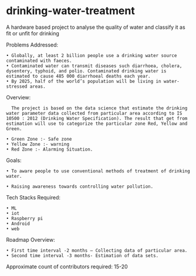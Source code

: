 # drinking-water-treatment
A hardware based project to analyse the quality of water and classify it as fit or unfit for drinking

Problems Addressed:

    • Globally, at least 2 billion people use a drinking water source contaminated with faeces.
    • Contaminated water can transmit diseases such diarrhoea, cholera, dysentery, typhoid, and polio. Contaminated drinking water is estimated to cause 485 000 diarrhoeal deaths each year.
    • By 2025, half of the world’s population will be living in water-stressed areas.

Overview:

      The project is based on the data science that estimate the drinking water parameter data collected from particular area according to IS 10500 : 2012 (Drinking Water Specification). The result that get from estimation will use to categorize the particular zone Red, Yellow and Green.

    • Green Zone :- Safe zone
    • Yellow Zone :- warning
    • Red Zone :- Alarming Situation.
      
Goals:

    • To aware people to use conventional methods of treatment of drinking water.

    • Raising awareness towards controlling water pollution.

Tech Stacks Required:

    • ML
    • iot
    • Raspberry pi
    • Android
    • web

Roadmap Overview:

    • First time interval -2 months – Collecting data of particular area.
    • Second time interval -3 months- Estimation of data sets.


Approximate count of contributors required: 15-20

